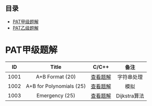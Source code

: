 ## 目录
- [PAT甲级题解](#pat甲级题解)
- [PAT乙级题解](#pat乙级题解)

# PAT甲级题解

|  ID  |                Title                |                       C/C++                       |                备注                |
| :--: | :---------------------------------: | :-----------------------------------------------: | :--------------------------------: |
| 1001 |           A+B Format (20)           | [查看题解](https://mli1997.github.io/2018/09/27/)   |             字符串处理             |
| 1002 |      A+B for Polynomials (25)       | [查看题解](http://www.mli1997.net/archives/1890)   |                模拟                |
| 1003 |           Emergency (25)            | [查看题解](http://www.mli1997.net/archives/2359)   |              Dijkstra算法          |
